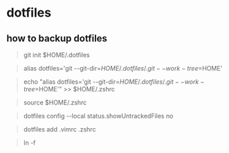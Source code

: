 # dotfiles

## how to backup dotfiles

> git init $HOME/.dotfiles

> alias dotfiles='git --git-dir=$HOME/.dotfiles/.git --work-tree=$HOME'

> echo "alias dotfiles='git --git-dir=$HOME/.dotfiles/.git --work-tree=$HOME'" >> $HOME/.zshrc

> source $HOME/.zshrc

> dotfiles config --local status.showUntrackedFiles no

> dotfiles add .vimrc .zshrc

> ln -f 
